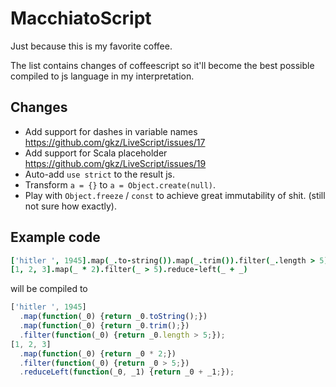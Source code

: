 # MacchiatoScript
Just because this is my favorite coffee.

The list contains changes of coffeescript so it'll become the best possible
compiled to js language in my interpretation.

## Changes
* Add support for dashes in variable names
https://github.com/gkz/LiveScript/issues/17
* Add support for Scala placeholder
https://github.com/gkz/LiveScript/issues/19
* Auto-add `use strict` to the result js.
* Transform `a = {}` to `a = Object.create(null)`.
* Play with `Object.freeze` / `const` to achieve great immutability of shit.
(still not sure how exactly).

## Example code

```coffeescript
['hitler ', 1945].map(_.to-string()).map(_.trim()).filter(_.length > 5)
[1, 2, 3].map(_ * 2).filter(_ > 5).reduce-left(_ + _)
```

will be compiled to

```javascript
['hitler ', 1945]
  .map(function(_0) {return _0.toString();})
  .map(function(_0) {return _0.trim();})
  .filter(function(_0) {return _0.length > 5;});
[1, 2, 3]
  .map(function(_0) {return _0 * 2;})
  .filter(function(_0) {return _0 > 5;})
  .reduceLeft(function(_0, _1) {return _0 + _1;});
```
